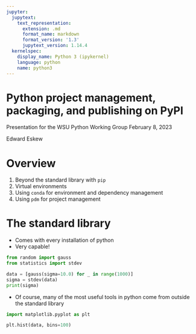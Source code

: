 ```yaml
---
jupyter:
  jupytext:
    text_representation:
      extension: .md
      format_name: markdown
      format_version: '1.3'
      jupytext_version: 1.14.4
  kernelspec:
    display_name: Python 3 (ipykernel)
    language: python
    name: python3
---
```


<!-- #region slideshow={"slide_type": "slide"} -->
# Python project management, packaging, and publishing on PyPI

Presentation for the WSU Python Working Group
February 8, 2023

Edward Eskew
<!-- #endregion -->

<!-- #region slideshow={"slide_type": "slide"} -->
# Overview

1. Beyond the standard library with `pip`
2. Virtual environments
3. Using `conda` for environment and dependency management
4. Using `pdm` for project management
<!-- #endregion -->

<!-- #region slideshow={"slide_type": "slide"} -->
# The standard library

- Comes with every installation of python
- Very capable!
<!-- #endregion -->

```python slideshow={"slide_type": "fragment"}
from random import gauss
from statistics import stdev

data = [gauss(sigma=10.0) for _ in range(1000)]
sigma = stdev(data)
print(sigma)
```

<!-- #region slideshow={"slide_type": "fragment"} -->
- Of course, many of the most useful tools in python come from outside the standard library
<!-- #endregion -->

```python slideshow={"slide_type": "fragment"}
import matplotlib.pyplot as plt

plt.hist(data, bins=100)
```
